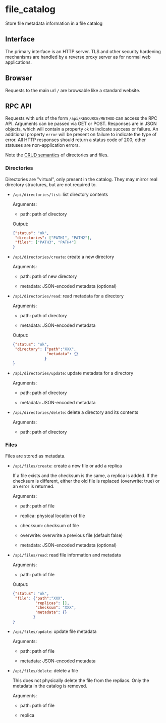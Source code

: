 # file_catalog
Store file metadata information in a file catalog

## Interface

The primary interface is an HTTP server. TLS and other security
hardening mechanisms are handled by a reverse proxy server as
for normal web applications.

## Browser

Requests to the main url `/` are browsable like a standard website.

## RPC API

Requests with urls of the form `/api/RESOURCE/METHOD` can access the
RPC API. Arguments can be passed via GET or POST. Responses are
in JSON objects, which will contain a property `ok` to indicate
success or failure. An additional property `error` will be present
on failure to indicate the type of error. All HTTP responses should
return a status code of 200; other statuses are non-application
errors.

Note the [CRUD semantics](https://en.wikipedia.org/wiki/Create,_read,_update_and_delete)
of directories and files.

### Directories

Directories are "virtual", only present in the catalog.
They may mirror real directory structures, but are not required to.

* `/api/directories/list`: list directory contents

  Arguments:
  
  * path: path of directory

  Output:
  
  ```json
  {"status": "ok",
   "directories": ["PATH1", "PATH2"],
   "files": ["PATH3", "PATH4"]
  }
  ```

* `/api/directories/create`: create a new directory

  Arguments:
  
  * path: path of new directory
  
  * metadata: JSON-encoded metadata (optional)

* `/api/directories/read`: read metadata for a directory

  Arguments:

  * path: path of directory
  
  * metadata: JSON-encoded metadata

  Output:
  
  ```json
  {"status": "ok",
   "directory": {"path":"XXX",
                 "metadata": {}
                }
  }
  ```

* `/api/directories/update`: update metadata for a directory

  Arguments:

  * path: path of directory
  
  * metadata: JSON-encoded metadata

* `/api/directories/delete`: delete a directory and its contents

  Arguments:
  
  * path: path of directory

### Files

Files are stored as metadata.

* `/api/files/create`: create a new file or add a replica

  If a file exists and the checksum is the same, a replica
  is added. If the checksum is different, either the old
  file is replaced (overwrite: true) or an error is returned.

  Arguments:
  
  * path: path of file
  
  * replica: physical location of file
  
  * checksum: checksum of file
  
  * overwrite: overwrite a previous file (default false)
  
  * metadata: JSON-encoded metadata (optional)

* `/api/files/read`: read file information and metadata

  Arguments:
  
  * path: path of file
  
  Output:
  
  ```json
  {"status": "ok",
   "file": {"path":"XXX",
            "replicas": [],
            "checksum": "XXX",
            "metadata": {}
           }
  }
  ```

* `/api/files/update`: update file metadata

  Arguments:
  
  * path: path of file
  
  * metadata: JSON-encoded metadata

* `/api/files/delete`: delete a file

  This does not physically delete the file from the repliacs.
  Only the metadata in the catalog is removed.

  Arguments:
  
  * path: path of file

  * replica
